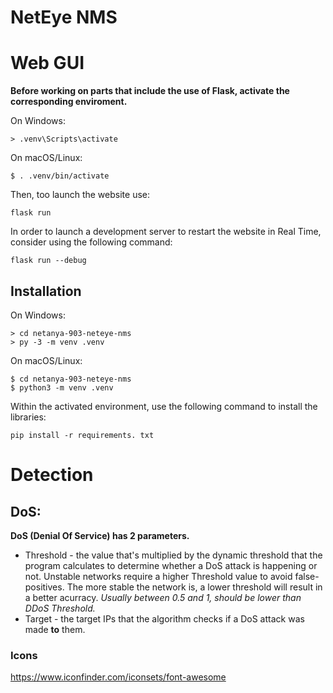 # NetEye NMS

# Web GUI
**Before working on parts that include the use of Flask, activate the corresponding enviroment.**

On Windows:
```
> .venv\Scripts\activate
```
On macOS/Linux:
```
$ . .venv/bin/activate
```
Then, too launch the website use:
```
flask run
```
In order to launch a development server to restart the website in Real Time, consider using the following command:
```
flask run --debug
```

## Installation
On Windows:
```
> cd netanya-903-neteye-nms
> py -3 -m venv .venv
```
On macOS/Linux:
```
$ cd netanya-903-neteye-nms
$ python3 -m venv .venv
```

Within the activated environment, use the following command to install the libraries:
```
pip install -r requirements. txt
```

# Detection
## DoS:
**DoS (Denial Of Service) has 2 parameters.**
* Threshold - the value that's multiplied by the dynamic threshold that the program calculates to determine whether a DoS attack is happening or not. Unstable networks require a higher Threshold value to avoid false-positives. The more stable the network is, a lower threshold will result in a better acurracy.
  *Usually between 0.5 and 1, should be lower than DDoS Threshold.*
* Target - the target IPs that the algorithm checks if a DoS attack was made **to** them. 

### Icons
https://www.iconfinder.com/iconsets/font-awesome